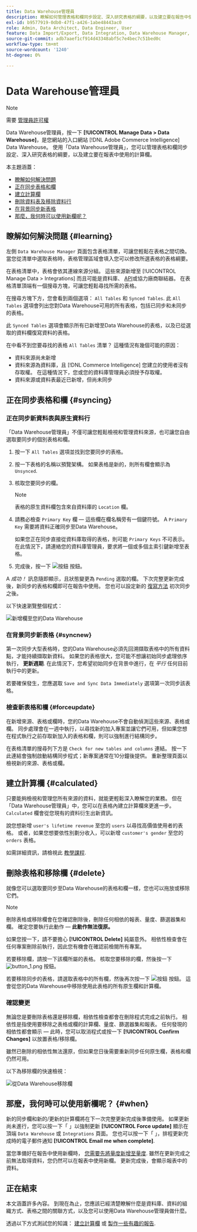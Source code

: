 ```yaml
---
title: Data Warehouse管理員
description: 瞭解如何管理表格和欄同步設定、深入研究表格的綱要，以及建立要在報告中使用的計算欄。
exl-id: b9577919-0db0-47f1-a426-1abe48443ac0
role: Admin, Data Architect, Data Engineer, User
feature: Data Import/Export, Data Integration, Data Warehouse Manager, Commerce Tables
source-git-commit: adb7aaef1cf914d43348abf5c7e4bec7c51bed0c
workflow-type: tm+mt
source-wordcount: '1240'
ht-degree: 0%

---
```


# Data Warehouse管理員

>[!NOTE]
>
>需要 [管理員許可權](../../administrator/user-management/user-management.md)

Data Warehouse管理員，按一下 **[!UICONTROL Manage Data > Data Warehouse]**，是您網站的入口網站 [!DNL Adobe Commerce Intelligence] Data Warehouse。 使用「Data Warehouse管理員」，您可以管理表格和欄同步設定、深入研究表格的綱要，以及建立要在報表中使用的計算欄。

本主題涵蓋：

* [瞭解如何解決問題](#learning)
* [正在同步表格和欄](#syncing)
* [建立計算欄](#calculated)
* [刪除資料表及移除資料行](#delete)
* [在背景同步新表格](#syncnew)
* [那麼，我何時可以使用新欄呢？](#when)

## 瞭解如何解決問題 {#learning}

左側 `Data Warehouse Manager` 頁面包含表格清單，可讓您輕鬆在表格之間切換。 當您從清單中選取表格時，表格管理區域會填入您可以修改所選表格的表格綱要。

在表格清單中，表格會依其連線來源分組。 這些來源新增至 [!UICONTROL Manage Data > Integrations] 而且可能是資料庫、 [API](https://developer.adobe.com/commerce/services/reporting/)或協力廠商聯結器。 在表格清單頂端有一個搜尋方塊，可讓您輕鬆尋找所需的表格。

在搜尋方塊下方，您會看到兩個選項： `All Tables` 和 `Synced Tables`. 此 `All Tables` 選項會列出您對Data Warehouse可用的所有表格，包括已同步和未同步的表格。

此 `Synced Tables` 選項會顯示所有已新增至Data Warehouse的表格，以及已從選取的資料欄復寫資料的表格。

在中看不到您要尋找的表格 `All Tables` 清單？ 這種情況有幾個可能的原因：

* 資料來源尚未新增
* 資料來源為資料庫，且 [!DNL Commerce Intelligence] 您建立的使用者沒有存取權。 在這種情況下，您或您的資料庫管理員必須授予存取權。
* 資料來源或資料表最近已新增，但尚未同步

## 正在同步表格和欄 {#syncing}

### 正在同步新資料表與原生資料行

「Data Warehouse管理員」不僅可讓您輕鬆檢視和管理資料來源，也可讓您自由選取要同步的個別表格和欄。

1. 按一下 `All Tables` 選項並找到您要同步的表格。
1. 按一下表格的名稱以預覽架構。 如果表格是新的，則所有欄會顯示為 `Unsynced`.
1. 核取您要同步的欄。

   >[!NOTE]
   >
   >表格的原生資料欄包含來自資料庫的 `Location` 欄。

1. 請務必檢查 `Primary Key` 欄 — 這些欄在欄名稱旁有一個鍵符號。 A `Primary Key` 需要將資料正確同步至Data Warehouse。

   如果您正在同步直接從資料庫取得的表格，則可能 `Primary Keys` 不可表示。 在此情況下，請連絡您的資料庫管理員，要求將一個或多個主索引鍵新增至表格。
1. 完成後，按一下 ![按鈕](../../assets/button.png) 按鈕。

A *成功！* 訊息隨即顯示，且狀態變更為 `Pending` 選取的欄。 下次完整更新完成後，新同步的表格和欄即可在報告中使用。 您也可以設定新的 [復寫方法](./cfg-replication-methods.md) 初次同步之後。

以下快速瀏覽整個程式：

![新增欄至您的Data Warehouse](../../assets/DW_sync.gif)

### 在背景同步新表格 {#syncnew}

第一次同步大型表格時，您的Data Warehouse必須先回溯擷取表格中的所有資料點，才能持續擷取新資料。 如果您的表格很大，您可能不想讓初始同步處理依序執行， **更新週期**. 在此情況下，您希望初始同步在背景中進行，在 *平行* 任何目前執行中的更新。

若要確保發生，您應選取 `Save and Sync Data Immediately` 選項第一次同步該表格。

### 檢查新表格和欄 {#forceupdate}

在新增來源、表格或欄時，您的Data Warehouse不會自動偵測這些來源、表格或欄。 同步處理會在一週中執行，以尋找新的加入專案並讓它們可用，但如果您想在程式執行之前存取新加入的表格和欄，則可以強制進行結構同步。

在表格清單的搜尋列下方是 `Check for new tables and columns` 連結。 按一下此連結會強制啟動結構同步程式；新專案通常在10分鐘後提供。 重新整理頁面以檢視新的來源、表格或欄。

## 建立計算欄 {#calculated}

只要能夠檢視和管理您所有來源的資料，就能更輕鬆深入瞭解您的業務。 但在「Data Warehouse管理員」中，您可以在表格內建立計算欄來更進一步。 `Calculated` 欄會從您現有的資料衍生出新資訊。

說您想新增 `user's lifetime revenue` 至您的 `users` 以尋找高價值使用者的表格。 或者，如果您想要依性別劃分收入，可以新增 `customer's gender` 至您的 `orders` 表格。

如需詳細資訊，請檢視此 [教學課程](../../data-analyst/data-warehouse-mgr/creating-calculated-columns.md).

## 刪除表格和移除欄 {#delete}

就像您可以選取要同步至Data Warehouse的表格和欄一樣，您也可以拖放或移除它們。

>[!NOTE]
>
>刪除表格或移除欄會在您確認刪除後，刪除任何相依的報表、量度、篩選器集和欄。 確定您要執行此動作 —  **此動作無法復原。**

如果您按一下，請不要擔心 **[!UICONTROL Delete]** 純屬意外。 相依性檢查會在任何專案刪除前執行，因此您有機會在確認前檢閱所有專案。

若要移除欄，請按一下該欄所屬的表格。 核取您要移除的欄，然後按一下 ![button\_1.png](../../assets/button_1.png) 按鈕。

若要移除同步的表格，請選取表格中的所有欄，然後再次按一下 ![按鈕](../../assets/button_1.png) 按鈕。 這會從您的Data Warehouse中移除使用此表格的所有原生欄和計算欄。

### 確認變更

無論您是要刪除表格還是移除欄，相依性檢查都會在刪除程式完成之前執行。 相依性是指使用要移除之表格或欄的計算欄、量度、篩選器集和報表。 任何發現的相依性都會顯示 — 此時，您可以取消程式或按一下 **[!UICONTROL Confirm Changes]** 以放置表格/移除欄。

雖然已刪除的相依性無法還原，但如果您日後需要重新同步任何原生欄，表格和欄仍然可用。

以下為移除欄的快速檢視：

![從Data Warehouse移除欄](../../assets/DW_delete.gif)

## 那麼，我何時可以使用新欄呢？ {#when}

新的同步欄和新的/更新的計算欄將在下一次完整更新完成後準備使用。 如果更新尚未進行，您可以按一下「 」以強制更新 **[!UICONTROL Force update]** 顯示在頂端 `Data Warehouse` 或 `Integrations` 頁面。 您也可以按一下「 」，排程更新完成時的電子郵件通知 **[!UICONTROL Email me when complete]**.

當您準備好在報告中使用新欄時， [您需要先將量度新增至量度](../data-warehouse-mgr/manage-data-dimensions-metrics.md). 雖然在更新完成之前無法取得資料，您仍然可以在報表中使用新欄。 更新完成後，會顯示報表中的資料。

## 正在結束

本文涵蓋許多內容。 到現在為止，您應該已經清楚瞭解什麼是資料庫、資料的組織方式、表格之間的關聯方式，以及您可以使用Data Warehouse管理員做什麼。

透過以下方式測試您的知識： [建立計算欄](../data-warehouse-mgr/creating-calculated-columns.md) 或 [製作一些有趣的報告](../../tutorials/using-visual-report-builder.md).
